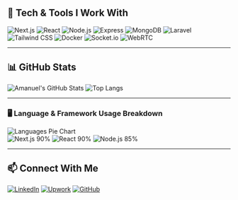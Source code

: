## 🚀 Tech & Tools I Work With

![Next.js](https://img.shields.io/badge/-Next.js-000?style=for-the-badge&logo=next.js)
![React](https://img.shields.io/badge/-React-61DAFB?style=for-the-badge&logo=react&logoColor=white)
![Node.js](https://img.shields.io/badge/-Node.js-339933?style=for-the-badge&logo=nodedotjs&logoColor=white)
![Express](https://img.shields.io/badge/-Express-000?style=for-the-badge&logo=express&logoColor=white)
![MongoDB](https://img.shields.io/badge/-MongoDB-4EA94B?style=for-the-badge&logo=mongodb&logoColor=white)
![Laravel](https://img.shields.io/badge/-Laravel-FF2D20?style=for-the-badge&logo=laravel&logoColor=white)
![Tailwind CSS](https://img.shields.io/badge/-TailwindCSS-38B2AC?style=for-the-badge&logo=tailwind-css&logoColor=white)
![Docker](https://img.shields.io/badge/-Docker-2496ED?style=for-the-badge&logo=docker&logoColor=white)
![Socket.io](https://img.shields.io/badge/-Socket.io-010101?style=for-the-badge&logo=socket.io&logoColor=white)
![WebRTC](https://img.shields.io/badge/-WebRTC-333333?style=for-the-badge&logo=webrtc&logoColor=white)

---

## 📊 GitHub Stats

![Amanuel's GitHub Stats](https://github-readme-stats.vercel.app/api?username=AbeDevSaga&show_icons=true&theme=radical)
![Top Langs](https://github-readme-stats.vercel.app/api/top-langs/?username=AbeDevSaga&layout=compact&theme=radical)

---
### 🖥️ Language & Framework Usage Breakdown

![Languages Pie Chart](https://github-readme-stats.vercel.app/api/top-langs/?username=AbeDevSaga&layout=compact&theme=radical)  
![Next.js 90%](https://img.shields.io/badge/Next.js-90%25-brightgreen) ![React 90%](https://img.shields.io/badge/React-90%25-brightgreen) ![Node.js 85%](https://img.shields.io/badge/Node.js-85%25-green)

---
## 📫 Connect With Me

[![LinkedIn](https://img.shields.io/badge/-LinkedIn-0077B5?style=for-the-badge&logo=linkedin&logoColor=white)](https://linkedin.com/in/amanuel-daniel-4573b1309)
[![Upwork](https://img.shields.io/badge/-Upwork-6FDA44?style=for-the-badge&logo=upwork&logoColor=white)](https://www.upwork.com/freelancers/~014e7dc7fe05aa7131)
[![GitHub](https://img.shields.io/badge/-GitHub-000?style=for-the-badge&logo=github&logoColor=white)](https://github.com/AbeDevSaga)
